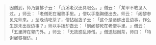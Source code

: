 > 因僧到，师乃竖拂子云：​「贞溪老汉还具眼么。​」僧云：​「某甲不敢见人过。​」师云：​「老僧死在阇黎手里。​」僧以手指胸便出去。师云：​「阇黎参见先师来。​」至晚请吃茶了，僧拈起盏子云：​「这个是诸佛出世边事，作么生是未出世边事？​」师以手拨却盏云：​「到阇黎死在老僧手里。​」僧云：​「五里牌在郭门外。​」师云：​「无故惑乱师僧。​」僧遂起谢茶，师曰：​「特谢阇黎相访。​」


